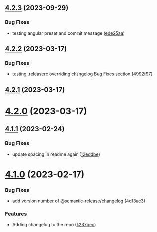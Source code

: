 ## [4.2.3](https://github.com/dskard/datemver/compare/v4.2.2...v4.2.3) (2023-09-29)


### Bug Fixes

* testing angular preset and commit message ([ede25aa](https://github.com/dskard/datemver/commit/ede25aa49f4a0680fd548da870a4b604761735c0))

## [4.2.2](https://github.com/dskard/datemver/compare/v4.2.1...v4.2.2) (2023-03-17)


### Bug Fixes

* testing .releaserc overriding changelog Bug Fixes section ([4992f97](https://github.com/dskard/datemver/commit/4992f97dac22a0e19e25322a7f80a947783bc65d))

## [4.2.1](https://github.com/dskard/datemver/compare/v4.2.0...v4.2.1) (2023-03-17)

# [4.2.0](https://github.com/dskard/datemver/compare/v4.1.1...v4.2.0) (2023-03-17)

## [4.1.1](https://github.com/dskard/datemver/compare/v4.1.0...v4.1.1) (2023-02-24)


### Bug Fixes

* update spacing in readme again ([12eddbe](https://github.com/dskard/datemver/commit/12eddbefc829103bff53a219961532eef7df8d29))

# [4.1.0](https://github.com/dskard/datemver/compare/v4.0.1...v4.1.0) (2023-02-17)


### Bug Fixes

* add version number of @semantic-release/changelog ([4df3ac3](https://github.com/dskard/datemver/commit/4df3ac31993dc0daffd3d58bfcee08439bdaba5e))


### Features

* Adding changelog to the repo ([5237bec](https://github.com/dskard/datemver/commit/5237bec0c3158d6c1a51007f7e2e9bfab0d09b0c))
